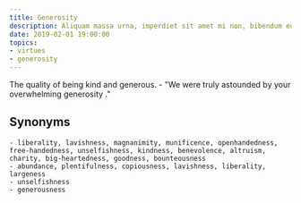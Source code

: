 ```yaml
---
title: Generosity
description: Aliquam massa urna, imperdiet sit amet mi non, bibendum euismod est.
date: 2019-02-01 19:00:00
topics: 
- virtues
- generosity
---
```


The quality of being kind and generous.
	- "We were truly astounded by your overwhelming generosity ."

## Synonyms
	- liberality, lavishness, magnanimity, munificence, openhandedness, free-handedness, unselfishness, kindness, benevolence, altruism, charity, big-heartedness, goodness, bounteousness
	- abundance, plentifulness, copiousness, lavishness, liberality, largeness
	- unselfishness
	- generousness

